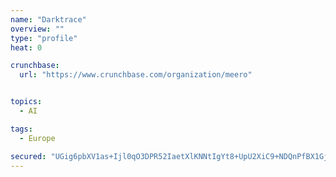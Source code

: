 ```yaml
---
name: "Darktrace"
overview: ""
type: "profile"
heat: 0

crunchbase:
  url: "https://www.crunchbase.com/organization/meero"


topics:
  - AI

tags:
  - Europe

secured: "UGig6pbXV1as+Ijl0qO3DPR52IaetXlKNNtIgYt8+UpU2XiC9+NDQnPfBX1GjX/cew/7NMvsQa1i6RJxnqPH4A4DgVNTHxqZ9FtvQINnWhwcrMXNHolRfQdkOuo5ZEseY7O/H4u1c0FpRZZfrxqYZFiD6xAqTShTg66aeNyXdXNclZtKJdQWJqnUSnsx6vTJf4yZTwKnUtc5p4PeqeCl0zqOBo8Wl/78qvB02ZsDWALyn7VBDkeGHP8QpICeFGB60XQrZabGnGT5ent8J8G9MDbjrYqd4gZ8Ln767vfauGEKj3DdPZP8JI9r8EW28NTGV3kVRh6iHRoaxNdFasP9pQ==;5XQvmq5+HCGma10TU5PtTw=="
---
```


